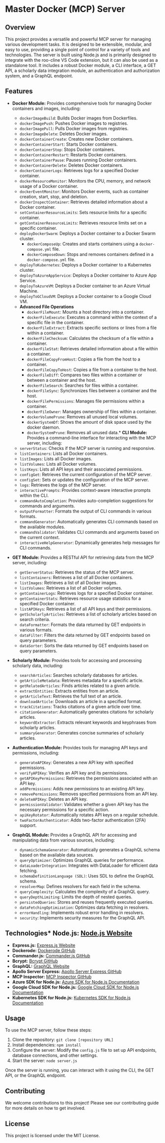 # Master Docker (MCP) Server

## Overview

This project provides a versatile and powerful MCP server for managing various development tasks. It is designed to be extensible, modular, and easy to use, providing a single point of control for a variety of tools and technologies. The server is built using Node.js and is primarily designed to integrate with the roo-cline VS Code extension, but it can also be used as a standalone tool. It includes a robust Docker module, a CLI interface, a GET API, a scholarly data integration module, an authentication and authorization system, and a GraphQL endpoint.

## Features

*   **Docker Module:** Provides comprehensive tools for managing Docker containers and images, including:
    *   `dockerImageBuild`: Builds Docker images from Dockerfiles.
    *   `dockerImagePush`: Pushes Docker images to registries.
    *   `dockerImagePull`: Pulls Docker images from registries.
    *   `dockerImageDelete`: Deletes Docker images.
    *   `dockerContainerCreate`: Creates new Docker containers.
    *   `dockerContainerStart`: Starts Docker containers.
    *   `dockerContainerStop`: Stops Docker containers.
    *   `dockerContainerRestart`: Restarts Docker containers.
    *   `dockerContainerPause`: Pauses running Docker containers.
    *   `dockerContainerDelete`: Deletes Docker containers.
    *   `dockerContainerLogs`: Retrieves logs for a specified Docker container.
    *   `dockerResourceMonitor`: Monitors the CPU, memory, and network usage of a Docker container.
    *   `dockerEventMonitor`: Monitors Docker events, such as container creation, start, stop, and deletion.
    *   `dockerInspectContainer`: Retrieves detailed information about a Docker container.
    *   `setContainerResourceLimits`: Sets resource limits for a specific container.
    *   `getContainerResourceLimits`: Retrieves resource limits set on a specific container.
    *   `deployDockerSwarm`: Deploys a Docker container to a Docker Swarm cluster.
        *   `dockerComposeUp`: Creates and starts containers using a `docker-compose.yml` file.
        *   `dockerComposeDown`: Stops and removes containers defined in a `docker-compose.yml` file.
    *   `deployToKubernetes`: Deploys a Docker container to a Kubernetes cluster.
    *   `deployToAzureAppService`: Deploys a Docker container to Azure App Service.
    *   `deployToAzureVM`: Deploys a Docker container to an Azure Virtual Machine.
    *    `deployToGCloudVM`: Deploys a Docker container to a Google Cloud VM.
    *   **Advanced File Operations**
        *   `dockerFileMount`: Mounts a host directory into a container.
        *   `dockerFileExecute`: Executes a command within the context of a specific file in the container.
        *   `dockerFileExtract`: Extracts specific sections or lines from a file within a container.
        *   `dockerFileChecksum`: Calculates the checksum of a file within a container.
        *   `dockerFileStat`: Retrieves detailed information about a file within a container.
        *   `dockerFileCopyFromHost`: Copies a file from the host to a container.
        *  `dockerFileCopyToHost`: Copies a file from a container to the host.
        *  `dockerFileDiff`: Compares two files within a container or between a container and the host.
        *   `dockerFileSearch`: Searches for files within a container.
        *   `dockerFileSync`: Synchronizes files between a container and the host.
        *   `dockerFilePermissions`: Manages file permissions within a container.
        *   `dockerFileOwner`: Manages ownership of files within a container.
        *   `dockerVolumePrune`: Removes all unused local volumes.
        *   `dockerSystemDf`: Shows the amount of disk space used by the docker daemon.
        *   `dockerSystemPrune`: Removes all unused data.*   **CLI Module:** Provides a command-line interface for interacting with the MCP server, including:
    *   `serverStatus`: Checks if the MCP server is running and responsive.
    *   `listContainers`: Lists all Docker containers.
    *   `listImages`: Lists all Docker images.
    *   `listVolumes`: Lists all Docker volumes.
    *   `listKeys`: Lists all API keys and their associated permissions.
    *   `configGet`: Retrieves the current configuration of the MCP server.
    *   `configSet`: Sets or updates the configuration of the MCP server.
    *   `logs`: Retrieves the logs of the MCP server.
    *   `interactivePrompts`: Provides context-aware interactive prompts within the CLI.
    *   `commandAutoCompletion`: Provides auto-completion suggestions for commands and arguments.
    *   `outputFormatter`: Formats the output of CLI commands in various formats.
    *   `commandGenerator`: Automatically generates CLI commands based on the available modules.
    *   `commandValidator`: Validates CLI commands and arguments based on the current context.
    *   `interactiveHelpGenerator`: Dynamically generates help messages for CLI commands.

*   **GET Module:** Provides a RESTful API for retrieving data from the MCP server, including:
    *   `getServerStatus`: Retrieves the status of the MCP server.
    *   `listContainers`: Retrieves a list of all Docker containers.
    *   `listImages`: Retrieves a list of all Docker images.
    *   `listVolumes`: Retrieves a list of all Docker volumes.
    *   `getContainerLogs`: Retrieves logs for a specified Docker container.
    *   `getContainerStats`: Retrieves resource usage statistics for a specified Docker container.
    *   `listAPIKeys`: Retrieves a list of all API keys and their permissions.
    *   `getScholarlyArticles`: Retrieves a list of scholarly articles based on search criteria.
    *   `dataFormatter`: Formats the data returned by GET endpoints in various formats.
    *   `dataFilter`: Filters the data returned by GET endpoints based on query parameters.
    *   `dataSorter`: Sorts the data returned by GET endpoints based on query parameters.

*   **Scholarly Module:** Provides tools for accessing and processing scholarly data, including:
    *   `searchArticles`: Searches scholarly databases for articles.
    *   `getArticleMetadata`: Retrieves metadata for a specific article.
    *   `getRelatedArticles`: Finds articles related to a given article.
    *   `extractEntities`: Extracts entities from an article.
    *   `getArticleText`: Retrieves the full text of an article.
    *   `downloadArticle`: Downloads an article in a specified format.
    *   `trackCitations`: Tracks citations of a given article over time.
    *   `citationGenerator`: Automatically generates citations for scholarly articles.
    *   `keywordExtractor`: Extracts relevant keywords and keyphrases from scholarly articles.
    *   `summaryGenerator`: Generates concise summaries of scholarly articles.

*   **Authentication Module:** Provides tools for managing API keys and permissions, including:
    *   `generateAPIKey`: Generates a new API key with specified permissions.
    *   `verifyAPIKey`: Verifies an API key and its permissions.
    *   `getAPIKeyPermissions`: Retrieves the permissions associated with an API key.
    *   `addPermissions`: Adds new permissions to an existing API key.
    *   `removePermissions`: Removes specified permissions from an API key.
    *   `deleteAPIKey`: Deletes an API key.
    *  `permissionValidator`: Validates whether a given API key has the necessary permissions for a specific action.
    *   `apiKeyRotator`: Automatically rotates API keys on a regular schedule.
    *   `twoFactorAuthenticator`: Adds two-factor authentication (2FA) support.

*   **GraphQL Module:** Provides a GraphQL API for accessing and manipulating data from various sources, including:
    *   `dynamicSchemaGenerator`: Automatically generates a GraphQL schema based on the available data sources.
    *   `queryOptimizer`: Optimizes GraphQL queries for performance.
    *   `dataLoaderIntegration`: Integrates with DataLoader for efficient data fetching.
    *   `schemaDefinitionLanguage (SDL)`: Uses SDL to define the GraphQL schema.
    *   `resolverMap`: Defines resolvers for each field in the schema.
    *   `queryComplexity`: Calculates the complexity of a GraphQL query.
    *   `queryDepthLimiting`: Limits the depth of nested queries.
    *   `persistedQueries`: Stores and reuses frequently executed queries.
    *   `dataFetchingOptimization`: Optimizes data fetching in resolvers.
    *   `errorHandling`: Implements robust error handling in resolvers.
    *   `security`: Implements security measures for the GraphQL API.

## Technologies*   **Node.js:** [Node.js Website](https://nodejs.org/)
*   **Express.js:** [Express.js Website](https://expressjs.com/)
*   **Dockerode:** [Dockerode GitHub](https://github.com/apocas/dockerode)
*   **Commander.js:** [Commander.js GitHub](https://github.com/tj/commander.js)
*    **Bcrypt:** [Bcrypt GitHub](https://github.com/kelektiv/node.bcrypt.js)
*  **GraphQL:** [GraphQL Website](https://graphql.org/)
*   **Apollo Server Express:** [Apollo Server Express GitHub](https://github.com/apollographql/apollo-server)
*   **MCP Inspector:** [MCP Inspector GitHub](https://github.com/modelcontextprotocol/inspector)
*   **Azure SDK for Node.js:** [Azure SDK for Node.js Documentation](https://learn.microsoft.com/en-us/javascript/api/overview/?view=azure-node-latest)
*  **Google Cloud SDK for Node.js:** [Google Cloud SDK for Node.js Documentation](https://cloud.google.com/nodejs/docs/reference)
*   **Kubernetes SDK for Node.js:** [Kubernetes SDK for Node.js Documentation](https://kubernetes.io/docs/reference/using-api/client-libraries/#node-js-client)

## Usage

To use the MCP server, follow these steps:

1.  Clone the repository: `git clone [repository URL]`
2.  Install dependencies: `npm install`
3.  Configure the server: Modify the `config.js` file to set up API endpoints, database connections, and other settings.
4.  Start the server: `node server.js`

Once the server is running, you can interact with it using the CLI, the GET API, or the GraphQL endpoint.

## Contributing

We welcome contributions to this project! Please see our contributing guide for more details on how to get involved.

## License
This project is licensed under the MIT License.
